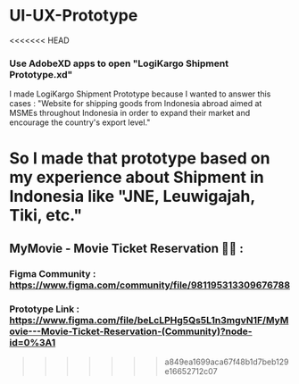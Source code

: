 # UI-UX-Prototype

<<<<<<< HEAD
### Use AdobeXD apps to open "LogiKargo  Shipment Prototype.xd"

I made LogiKargo Shipment Prototype because I wanted to answer this cases :
"Website for shipping goods from Indonesia abroad aimed at MSMEs throughout Indonesia in order to expand their market and encourage the country's export level."

So I made that prototype based on my experience about Shipment in Indonesia like "JNE, Leuwigajah, Tiki, etc."
=======
## MyMovie - Movie Ticket Reservation 🎥🎫 :
### Figma Community : https://www.figma.com/community/file/981195313309676788
### Prototype Link  : https://www.figma.com/file/beLcLPHg5Qs5L1n3mgvN1F/MyMovie---Movie-Ticket-Reservation-(Community)?node-id=0%3A1 
>>>>>>> a849ea1699aca67f48b1d7beb129e16652712c07
